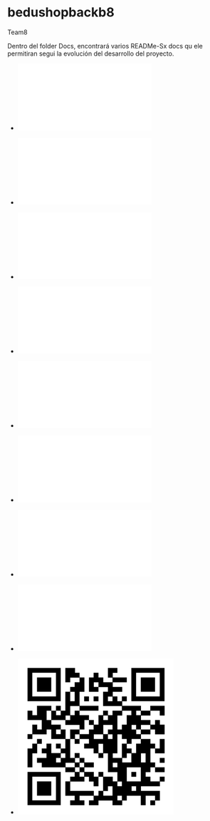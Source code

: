 # bedushopbackb8
Team8


Dentro del folder Docs, encontrará varios  READMe-Sx docs qu ele permitiran segui la evolución del desarrollo del proyecto.
- ![Readme Sesion 1](./docs/README-S1.md)
- ![Readme Sesion 2](./docs/README-S2.md)
- ![Readme Sesion 3](./docs/README-S3.md)
- ![Readme Sesion 4](./docs/README-S4.md)
- ![Readme Sesion 5](./docs/README-S5.md)
- ![Readme Sesion 6](./docs/README-S6.md)
- ![Readme Sesion 7](./docs/README-S7.md)
- ![Readme Sesion 8](./docs/README-S8.md)



- <img src="https://raw.githubusercontent.com/BeduTeam8/bedushopbackb8tmp/main/docs/QRBeduShopBackB8.png" widgth="350" height="350"/>
